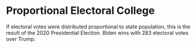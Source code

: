 # Proportional Electoral College
If electoral votes were distributed proportional to state population, this is the result of the 2020 Presidential Election.
Biden wins with 283 electoral votes over Trump.
